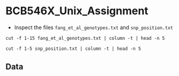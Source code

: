 # BCB546X_Unix_Assignment
* Inspect the files `fang_et_al_genotypes.txt` and `snp_position.txt`

```
cut -f 1-15 fang_et_al_genotypes.txt | column -t | head -n 5

cut -f 1-5 snp_position.txt | column -t | head -n 5
```

## Data 
<!--stackedit_data:
eyJoaXN0b3J5IjpbNjYzNTcyOTIyLC0xNzI3OTcyOTE0LDYxMj
I3MDUsOTI2NjQzNjQzXX0=
-->